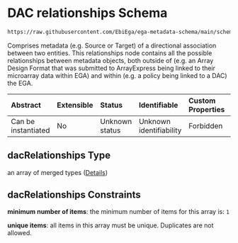 # DAC relationships Schema

```txt
https://raw.githubusercontent.com/EbiEga/ega-metadata-schema/main/schemas/EGA.DAC.json#/properties/dacRelationships
```

Comprises metadata (e.g. Source or Target) of a directional association between two entities. This relationships node contains all the possible relationships between metadata objects, both outside of (e.g. an Array Design Format that was submitted to ArrayExpress being linked to their microarray data within EGA) and within (e.g. a policy being linked to a DAC) the EGA.

| Abstract            | Extensible | Status         | Identifiable            | Custom Properties | Additional Properties | Access Restrictions | Defined In                                                             |
| :------------------ | :--------- | :------------- | :---------------------- | :---------------- | :-------------------- | :------------------ | :--------------------------------------------------------------------- |
| Can be instantiated | No         | Unknown status | Unknown identifiability | Forbidden         | Forbidden             | none                | [EGA.DAC.json\*](../../../schemas/EGA.DAC.json "open original schema") |

## dacRelationships Type

an array of merged types ([Details](ega-8-properties-dac-relationships-items.md))

## dacRelationships Constraints

**minimum number of items**: the minimum number of items for this array is: `1`

**unique items**: all items in this array must be unique. Duplicates are not allowed.
